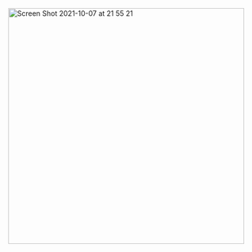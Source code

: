 <img width="476" alt="Screen Shot 2021-10-07 at 21 55 21" src="https://user-images.githubusercontent.com/73476678/136411182-ceca9cf2-224b-4c5a-9b04-d478e7b07dac.png">
